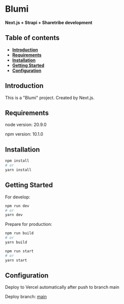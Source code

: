 # Blumi

**Next.js + Strapi + Sharetribe development**

## Table of contents
- **[Introduction](#introduction)**
- **[Requirements](#requirements)**
- **[Installation](#installation)**
- **[Getting Started](#getting-started)**
- **[Configuration](#configuration)**

<h2 id="introduction">Introduction</h2>

This is a "Blumi" project. Created by Next.js.

<h2 id="requirements">Requirements</h2>

node version: 20.9.0

npm version: 10.1.0

<h2 id="installation">Installation</h2>

```bash
npm install
# or
yarn install
```

<h2 id="getting-started">Getting Started</h2>

For develop:

```bash
npm run dev
# or
yarn dev
```

Prepare for production:
```bash
npm run build
# or
yarn build
```

```bash
npm run start
# or
yarn start
```

<h2 id="configuration">Configuration</h2>

Deploy to Vercel automatically after push to branch main

Deploy branch:
[main](https://blumi-phi.vercel.app/)

